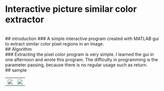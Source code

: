 # Interactive picture similar color extractor
<br>
## introduction
### A simple interactive program created with MATLAB gui to extract similar color pixel regions in an image.
<br>
## Algorithm
<br>
### Extracting the pixel color program is very simple. I learned the gui in one afternoon and wrote this program. The difficulty in programming is the parameter passing, because there is no regular usage such as return.
<br>
## sample
<br>
<table>
<tr> 
<th><img src="https://github.com/Tiantian-kaixin/Interactive-picture-similar-color-extractor/raw/master/sample1.png" /></th>
<th><img src="https://github.com/Tiantian-kaixin/Interactive-picture-similar-color-extractor/raw/master/sample2.png" /></th>
</tr>
</table>
